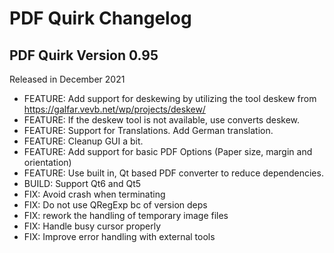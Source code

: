 # PDF Quirk Changelog

## PDF Quirk Version 0.95

Released in December 2021

- FEATURE: Add support for deskewing by utilizing the tool
  deskew from https://galfar.vevb.net/wp/projects/deskew/
- FEATURE: If the deskew tool is not available, use converts deskew.
- FEATURE: Support for Translations. Add German translation.
- FEATURE: Cleanup GUI a bit.
- FEATURE: Add support for basic PDF Options (Paper size, margin and orientation)
- FEATURE: Use built in, Qt based PDF converter to reduce dependencies.
- BUILD: Support Qt6 and Qt5
- FIX: Avoid crash when terminating
- FIX: Do not use QRegExp bc of version deps
- FIX: rework the handling of temporary image files
- FIX: Handle busy cursor properly
- FIX: Improve error handling with external tools

